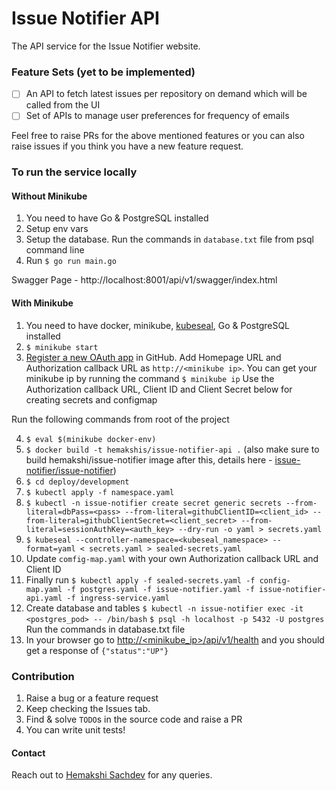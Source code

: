 # Issue Notifier API

The API service for the Issue Notifier website.

### Feature Sets (yet to be implemented)
- [ ] An API to fetch latest issues per repository on demand which will be called from the UI
- [ ] Set of APIs to manage user preferences for frequency of emails

Feel free to raise PRs for the above mentioned features or you can also raise issues if you think you have a new feature request.

### To run the service locally

#### Without Minikube
1. You need to have Go & PostgreSQL installed
2. Setup env vars
3. Setup the database. Run the commands in `database.txt` file from psql command line
3. Run `$ go run main.go` 

Swagger Page - http://localhost:8001/api/v1/swagger/index.html

#### With Minikube
1. You need to have docker, minikube, [kubeseal](https://tomcode.com/blog/how-to-manage-kubernetes-secrets-securely-in-git), Go & PostgreSQL installed
2. `$ minikube start`
3. [Register a new OAuth app](https://github.com/settings/applications/new) in GitHub. Add Homepage URL and Authorization callback URL as `http://<minikube ip>`. You can get your minikube ip by running the command 
`$ minikube ip`
Use the Authorization callback URL, Client ID and Client Secret below for creating secrets and configmap

Run the following commands from root of the project

4. `$ eval $(minikube docker-env)`
5. `$ docker build -t hemakshis/issue-notifier-api .` (also make sure to build hemakshi/issue-notifier image after this, details here - [issue-notifier/issue-notifier](https://github.com/issue-notifier/issue-notifier))
6. `$ cd deploy/development`
7. `$ kubectl apply -f namespace.yaml`
8. `$ kubectl -n issue-notifier create secret generic secrets --from-literal=dbPass=<pass> --from-literal=githubClientID=<client_id> --from-literal=githubClientSecret=<client_secret> --from-literal=sessionAuthKey=<auth_key> --dry-run -o yaml > secrets.yaml`
9. `$ kubeseal --controller-namespace=<kubeseal_namespace> --format=yaml < secrets.yaml > sealed-secrets.yaml`
10. Update `comfig-map.yaml` with your own Authorization callback URL and Client ID
11. Finally run `$ kubectl apply -f sealed-secrets.yaml -f config-map.yaml -f postgres.yaml -f issue-notifier.yaml -f issue-notifier-api.yaml -f ingress-service.yaml`
12. Create database and tables 
`$ kubectl -n issue-notifier exec -it <postgres_pod> -- /bin/bash`
`$ psql -h localhost -p 5432 -U postgres`
Run the commands in database.txt file
13. In your browser go to [http://<minikube_ip>/api/v1/health]() and you should get a response of `{"status":"UP"}`

### Contribution
1. Raise a bug or a feature request
2. Keep checking the Issues tab.
3. Find & solve `TODO`s in the source code and raise a PR
4. You can write unit tests!

#### Contact
Reach out to [Hemakshi Sachdev](https://github.com/hemakshis) for any queries.
